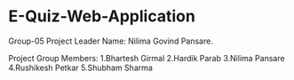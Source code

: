 # E-Quiz-Web-Application
Group-05 
Project Leader Name: Nilima Govind Pansare.

Project Group Members:
1.Bhartesh Girmal
2.Hardik Parab
3.Nilima Pansare
4.Rushikesh Petkar
5.Shubham Sharma




